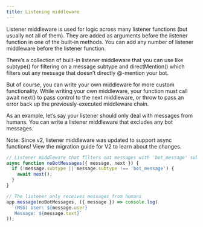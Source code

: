 ```yaml
---
title: Listening middleware
---
```

Listener middleware is used for logic across many listener functions (but usually not all of them). They are added as arguments before the listener function in one of the built-in methods. You can add any number of listener middleware before the listener function.

There’s a collection of built-in listener middleware that you can use like subtype() for filtering on a message subtype and directMention() which filters out any message that doesn’t directly @-mention your bot.

But of course, you can write your own middleware for more custom functionality. While writing your own middleware, your function must call await next() to pass control to the next middleware, or throw to pass an error back up the previously-executed middleware chain.

As an example, let’s say your listener should only deal with messages from humans. You can write a listener middleware that excludes any bot messages.

Note: Since v2, listener middleware was updated to support async functions! View the migration guide for V2 to learn about the changes.

```js
// Listener middleware that filters out messages with 'bot_message' subtype
async function noBotMessages({ message, next }) {
  if (!message.subtype || message.subtype !== 'bot_message') {
    await next();
  }
}

// The listener only receives messages from humans
app.message(noBotMessages, ({ message }) => console.log(
  `(MSG) User: ${message.user}
   Message: ${message.text}`
));
```
